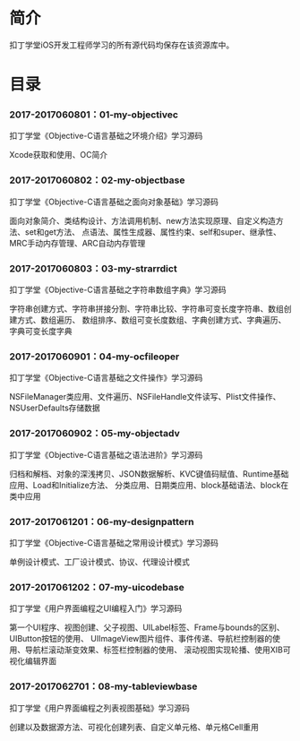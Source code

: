 # 简介 

扣丁学堂iOS开发工程师学习的所有源代码均保存在该资源库中。

# 目录 

### 2017-2017060801：01-my-objectivec<br>
扣丁学堂《Objective-C语言基础之环境介绍》学习源码
<p>
Xcode获取和使用、OC简介
</p>

### 2017-2017060802：02-my-objectbase<br>
扣丁学堂《Objective-C语言基础之面向对象基础》学习源码
<p>
面向对象简介、类结构设计、方法调用机制、new方法实现原理、自定义构造方法、set和get方法、
点语法、属性生成器、属性约束、self和super、继承性、MRC手动内存管理、ARC自动内存管理
</p>

### 2017-2017060803：03-my-strarrdict<br>
扣丁学堂《Objective-C语言基础之字符串数组字典》学习源码
<p>
字符串创建方式、字符串拼接分割、字符串比较、字符串可变长度字符串、数组创建方式、数组遍历、
数组排序、数组可变长度数组、字典创建方式、字典遍历、字典可变长度字典
</p>

### 2017-2017060901：04-my-ocfileoper<br>
扣丁学堂《Objective-C语言基础之文件操作》学习源码
<p>
NSFileManager类应用、文件遍历、NSFileHandle文件读写、Plist文件操作、NSUserDefaults存储数据
</p>

### 2017-2017060902：05-my-objectadv<br>
扣丁学堂《Objective-C语言基础之语法进阶》学习源码
<p>
归档和解档、对象的深浅拷贝、JSON数据解析、KVC键值码赋值、Runtime基础应用、Load和Initialize方法、
分类应用、日期类应用、block基础语法、block在类中应用
</p>

### 2017-2017061201：06-my-designpattern<br>
扣丁学堂《Objective-C语言基础之常用设计模式》学习源码
<p>
单例设计模式、工厂设计模式、协议、代理设计模式
</p>

### 2017-2017061202：07-my-uicodebase<br>
扣丁学堂《用户界面编程之UI编程入门》学习源码
<p>
第一个UI程序、视图创建、父子视图、UILabel标签、Frame与bounds的区别、UIButton按钮的使用、
UIImageView图片组件、事件传递、导航栏控制器的使用、导航栏滚动渐变效果、标签栏控制器的使用、
滚动视图实现轮播、使用XIB可视化编辑界面
</p>

### 2017-2017062701：08-my-tableviewbase<br>
扣丁学堂《用户界面编程之列表视图基础》学习源码
<p>
创建以及数据源方法、可视化创建列表、自定义单元格、单元格Cell重用
</p>
